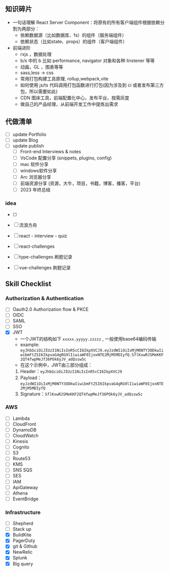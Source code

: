 
## 知识碎片

- 一句话理解 React Server Component：将原有的所有客户端组件根据依赖分割为两部分：
    - 依赖数据源（比如数据库、fs）的组件（服务端组件）
    - 依赖状态（比如state、props）的组件（客户端组件）
- 前端进阶
    - rxjs ，数据处理
    - b/s 中的 b 比如 performance, navigator 对象和各种 linstener 等等
    - 动画，GL ，图表等等
    - sass,less -> css
    - 常用打包构建工具原理, rollup,webpack,vite
    - 如何使用 js/ts 代码调用打包函数进行打包(因为涉及到 ci 或者发布第三方包，所以需要如此)
    - CDN 图床工具，前端配置化中心，发布平台，按需灰度
    - 做自己的产品经理，从前端开发工作中提炼出需求



## 代做清单

- [ ] update Portfolio
- [ ] update Blog
- [ ] update publish
	- [ ] Front-end Interviews & notes
	- [ ] VsCode 配置分享 (snippets, plugins, config)
	- [ ] mac 软件分享
	- [ ] windows软件分享
	- [ ]  Arc 浏览器分享
	- [ ] 前端资源分享 (资源，大牛，项目，书籍，博客，播客，平台)
	- [ ]  2023 年终总结

### idea
- [ ] 
- [ ] 流浪方舟
- [ ] react - interview - quiz
- [ ] react-challenges 
- [ ] type-challenges 刷题记录
- [ ] vue-challenges 刷题记录


## Skill Checklist

### Authorization & Authentication
- [ ] Oauth2.0 Authorization flow & PKCE
- [ ] OIDC
- [ ] SAML
- [ ] SSO
- [x] JWT
	- 一个JWT的结构如下 `xxxxx.yyyyy.zzzzz` , 一般使用base64编码传输
	- example:  ```eyJhbGciOiJIUzI1NiIsInR5cCI6IkpXVCJ9.eyJzdWIiOiIxMjM0NTY3ODkwIiwibmFtZSI6IkpvaG4gRG9lIiwiaWF0IjoxNTE2MjM5MDIyfQ.SflKxwRJSMeKKF2QT4fwpMeJf36POk6yJV_adQssw5c```
	- 在这个示例中，JWT由三部分组成：
	1. Header：`eyJhbGciOiJIUzI1NiIsInR5cCI6IkpXVCJ9`
	2. Payload：`eyJzdWIiOiIxMjM0NTY3ODkwIiwibmFtZSI6IkpvaG4gRG9lIiwiaWF0IjoxNTE2MjM5MDIyfQ`
	3. Signature：`SflKxwRJSMeKKF2QT4fwpMeJf36POk6yJV_adQssw5c`


### AWS
- [ ]  Lambda
- [ ]  CloudFront
- [ ]  DynamoDB
- [ ]  CloudWatch
- [ ]  Kinesis
- [ ]  Cognito
- [ ]  S3
- [ ]  Route53
- [ ] KMS
- [ ] SNS SQS
- [ ] SES
- [ ]  IAM
- [ ] ApiGateway
- [ ] Athena
- [ ] EventBridge

### Infrastructure
- [ ] Shepherd 
- [ ] Stack up 
- [x]  BuildKite 
- [x]  PagerDuty 
- [x]  git & Github 
- [x] NewRelic 
- [x]  Splunk 
- [x] Big query